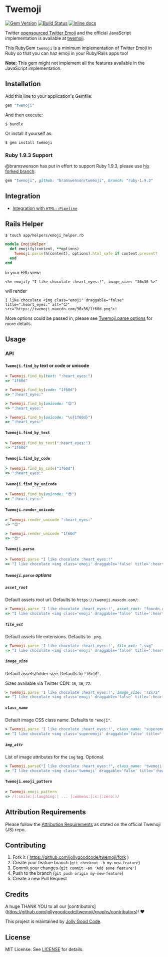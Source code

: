 # Twemoji

[![Gem Version](http://img.shields.io/gem/v/twemoji.svg)][gem]
[![Build Status](https://travis-ci.org/jollygoodcode/twemoji.svg)][travis]
[![Inline docs](http://inch-ci.org/github/jollygoodcode/twemoji.svg?branch=master)][inch-doc]

[gem]: https://rubygems.org/gems/twemoji
[travis]: https://travis-ci.org/jollygoodcode/twemoji
[inch-doc]: http://inch-ci.org/github/jollygoodcode/twemoji

Twitter [opensourced Twitter Emoji](http://twitter.github.io/twemoji/) and the official JavaScript implementation is available at [twemoji](https://github.com/twitter/twemoji).

This RubyGem `twemoji` is a minimum implementation of Twitter Emoji in Ruby so that you can haz emoji in your Ruby/Rails apps too!

__Note:__ This gem might not implement all the features available in the JavaScript implementation.

## Installation

Add this line to your application's Gemfile:

```ruby
gem "twemoji"
```

And then execute:

    $ bundle

Or install it yourself as:

    $ gem install twemoji

### Ruby 1.9.3 Support

@bramswenson has put in effort to support Ruby 1.9.3, please use [his forked branch](https://github.com/bramswenson/twemoji/tree/ruby-1.9.3):

```ruby
gem "twemoji", github: "bramswenson/twemoji", branch: "ruby-1.9.3"
```

## Integration

- [Integration with `HTML::Pipeline`](https://github.com/jollygoodcode/twemoji/wiki/Integrate-with-HTML%3A%3APipeline)

## Rails Helper

`$ touch app/helpers/emoji_helper.rb`

```ruby
module EmojiHelper
  def emojify(content, **options)
    Twemoji.parse(h(content), options).html_safe if content.present?
  end
end
```

In your ERb view:

```erb
<%= emojify "I like chocolate :heart_eyes:!", image_size: "36x36 %>"
```

will render

```
I like chocolate <img class="emoji" draggable="false" title=":heart_eyes:" alt="😍" src="https://twemoji.maxcdn.com/36x36/1f60d.png">!
```

More options could be passed in, please see [Twemoji.parse options](https://github.com/jollygoodcode/twemoji#twemojiparse-options) for more details.

## Usage

### API

#### `Twemoji.find_by` text or code or unicode

```ruby
> Twemoji.find_by(text: ":heart_eyes:")
=> "1f60d"

> Twemoji.find_by(code: "1f60d")
=> ":heart_eyes:"

> Twemoji.find_by(unicode: "😍")
=> ":heart_eyes:"

> Twemoji.find_by(unicode: "\u{1f60d}")
=> ":heart_eyes:"
```

#### `Twemoji.find_by_text`

```ruby
> Twemoji.find_by_text(":heart_eyes:")
=> "1f60d"
```

#### `Twemoji.find_by_code`

```ruby
> Twemoji.find_by_code("1f60d")
=> ":heart_eyes:"
```

#### `Twemoji.find_by_unicode`

```ruby
> Twemoji.find_by(unicode: "😍")
=> ":heart_eyes:"
```

#### `Twemoji.render_unicode`

```ruby
> Twemoji.render_unicode ":heart_eyes:"
=> "😍"

> Twemoji.render_unicode "1f60d"
=> "😍"
```

#### `Twemoji.parse`

```ruby
> Twemoji.parse "I like chocolate :heart_eyes:!"
=> "I like chocolate <img class='emoji' draggable='false' title=':heart_eyes:' alt='😍' src='https://twemoji.maxcdn.com/16x16/1f60d.png'>!"
```

##### `Twemoji.parse` options

##### `asset_root`

Default assets root url. Defaults to `https://twemoji.maxcdn.com/`:

```ruby
> Twemoji.parse 'I like chocolate :heart_eyes:!', asset_root: "foocdn.com"
=> "I like chocolate <img class='emoji' draggable='false' title=':heart_eyes:' alt='😍' src='foocdn.com/16x16/1f60d.png'>!"
```

##### `file_ext`

Default assets file extensions. Defaults to `.png`.

```ruby
> Twemoji.parse 'I like chocolate :heart_eyes:!', file_ext: ".svg"
=> "I like chocolate <img class='emoji' draggable='false' title=':heart_eyes:' alt='😍' src='https://twemoji.maxcdn.com/svg/1f60d.svg'>!"
```

##### `image_size`

Default assets/folder size. Defaults to `"16x16"`.

Sizes available via Twitter CDN: `16`, `36`, `72`.

```ruby
> Twemoji.parse 'I like chocolate :heart_eyes:!', image_size: "72x72"
=> "I like chocolate <img class='emoji' draggable='false' title=':heart_eyes:' alt='😍' src='https://twemoji.maxcdn.com/72x72/1f60d.png'>!"
```

##### `class_name`

Default image CSS class name. Defaults to `"emoji"`.

```ruby
> Twemoji.parse 'I like chocolate :heart_eyes:!', class_name: "superemoji"
=> "I like chocolate <img class='superemoji' draggable='false' title=':heart_eyes:' alt='😍' src='https://twemoji.maxcdn.com/16x16/1f60d.png'>!"
```

##### `img_attr`

List of image attributes for the `img` tag. Optional.

```ruby
> Twemoji.parse("I like chocolate :heart_eyes:!", class_name: 'twemoji', img_attr: "style='height: 1.3em;'")
=> "I like chocolate <img class='twemoji' draggable='false' title=':heart_eyes:' alt='😍' style='height: 1.3em;' src='https://twemoji.maxcdn.com/16x16/1f60d.png'>!"
```

#### `Twemoji.emoji_pattern`

```ruby
> Twemoji.emoji_pattern
=> /(:smile:|:laughing:| ... |:womens:|:x:|:zero:)/
```

## Attribution Requirements

Please follow the [Attribution Requirements](https://github.com/twitter/twemoji#attribution-requirements) as stated on the official Twemoji (JS) repo.

## Contributing

1. Fork it ( https://github.com/jollygoodcode/twemoji/fork )
2. Create your feature branch (`git checkout -b my-new-feature`)
3. Commit your changes (`git commit -am 'Add some feature'`)
4. Push to the branch (`git push origin my-new-feature`)
5. Create a new Pull Request

## Credits

A huge THANK YOU to all our [contributors] (https://github.com/jollygoodcode/twemoji/graphs/contributors)! :heart:

This project is maintained by [Jolly Good Code](http://www.jollygoodcode.com).

## License

MIT License. See [LICENSE](LICENSE) for details.
